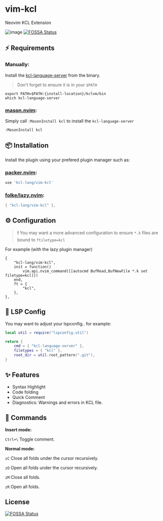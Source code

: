# vim-kcl
Neovim KCL Extension


![image](https://github.com/kcl-lang/vim-kcl/assets/462087/c5bcb1db-87a1-4ddb-ae7d-558f122a08e3)
[![FOSSA Status](https://app.fossa.com/api/projects/git%2Bgithub.com%2Fkcl-lang%2Fkcl.nvim.svg?type=shield)](https://app.fossa.com/projects/git%2Bgithub.com%2Fkcl-lang%2Fkcl.nvim?ref=badge_shield)


## ⚡️ Requirements

### Manually:

Install the [kcl-language-server](https://kcl-lang.io/docs/user_docs/getting-started/install) from the binary.

> Don't forget to ensure it is in your `$PATH`
```
export PATH=$PATH:{install-location}/kclvm/bin
which kcl-language-server
```

### [mason.nvim](https://github.com/williamboman/mason.nvim):

Simply call `:MasonInstall kcl` to install the `kcl-language-server`

```
:MasonInstall kcl
```

## 📦 Installation

Install the plugin using your prefered plugin manager such as:


### [packer.nvim](https://github.com/wbthomason/packer.nvim):
```lua
use 'kcl-lang/vim-kcl'
```

### [folke/lazy.nvim](https://github.com/folke/lazy.nvim):


```lua
{ "kcl-lang/vim-kcl" },
```


## ⚙️ Configuration

> ❗️ You may want a more advanced configuration to ensure `*.k` files are bound to `ftiletype=kcl`

For example (with the lazy plugin manager)
```
{
	"kcl-lang/vim-kcl",
	init = function()
		vim.api.nvim_command([[autocmd BufRead,BufNewFile *.k set filetype=kcl]])
	end,
	ft = {
		"kcl",
	},
},
```


## 🚀 LSP Config

You may want to adjust your lspconfig.. for example:

```lua
local util = require("lspconfig.util")

return {
	cmd = { "kcl-language-server" },
	filetypes = { "kcl" },
	root_dir = util.root_pattern(".git"),
}
```

## ✨ Features
+ Syntax Highlight
+ Code folding
+ Quick Comment
+ Diagnostics:  Warnings and errors in KCL file.

## 🍭 Commands
**Insert mode:**

``Ctrl+\``  Toggle comment.

**Normal mode:**

```zC```  Close all folds under the cursor recursively. 

```zO```  Open all folds under the cursor recursively. 

```zM```  Close all folds.

```zR```   Open all folds. 


## License
[![FOSSA Status](https://app.fossa.com/api/projects/git%2Bgithub.com%2Fkcl-lang%2Fkcl.nvim.svg?type=large)](https://app.fossa.com/projects/git%2Bgithub.com%2Fkcl-lang%2Fkcl.nvim?ref=badge_large)